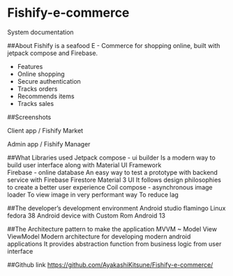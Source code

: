 # Fishify-e-commerce
System documentation


##About
	Fishify is a seafood E - Commerce for shopping online, built with jetpack compose and Firebase.

- Features
- Online shopping
- Secure authentication
- Tracks orders
- Recommends items 
- Tracks sales

##Screenshots

Client app / Fishify Market

      






Admin app / Fishify Manager
      

##What Libraries used
Jetpack compose - ui builder
Is a modern way to build user interface along with Material UI Framework  
Firebase - online database 
An easy way to test a prototype with backend service with Firebase Firestore 
Material 3 UI
It follows design philosophies to create a better user experience
Coil compose - asynchronous image loader
To view image in very performant way
To reduce lag

##The developer’s development environment
Android studio flamingo 
Linux fedora 38
Android device with Custom Rom Android 13

##The Architecture pattern to make the application
MVVM ~ Model View ViewModel
Modern architecture for developing modern android applications
It provides abstraction function from business logic from user interface

##Github link
https://github.com/AyakashiKitsune/Fishify-e-commerce/

